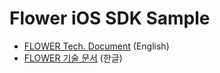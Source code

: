# Flower iOS SDK Sample

- [FLOWER Tech. Document](https://anypointmedia.atlassian.net/wiki/x/KIBGf) (English)
- [FLOWER 기술 문서](https://anypointmedia.atlassian.net/wiki/x/FwDgeg) (한글)
